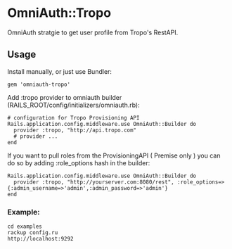 # OmniAuth::Tropo

OmniAuth stratgie to get user profile from Tropo's RestAPI.

## Usage

Install manually, or just use Bundler:

    gem 'omniauth-tropo'

Add :tropo provider to omniauth builder (RAILS_ROOT/config/initializers/omniauth.rb):

    # configuration for Tropo Provisioning API
    Rails.application.config.middleware.use OmniAuth::Builder do
      provider :tropo, "http://api.tropo.com"
      # provider ...
    end

If you want to pull roles from the ProvisioningAPI ( Premise only ) you can do so by adding :role_options hash in the builder:

    Rails.application.config.middleware.use OmniAuth::Builder do
      provider :tropo, "http://yourserver.com:8080/rest", :role_options=>{:admin_username=>'admin',:admin_password=>'admin'}
    end

### Example:

    cd examples
    rackup config.ru
    http://localhost:9292
